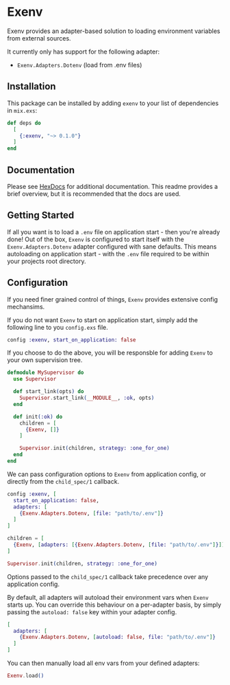 # Exenv

Exenv provides an adapter-based solution to loading environment variables from
external sources.

It currently only has support for the following adapter:

* `Exenv.Adapters.Dotenv` (load from .env files)

## Installation

This package can be installed by adding `exenv` to your list of dependencies in `mix.exs`:

```elixir
def deps do
  [
    {:exenv, "~> 0.1.0"}
  ]
end
```

## Documentation

Please see [HexDocs](https://hexdocs.pm/exenv/Exenv.html#content) for additional
documentation. This readme provides a brief overview, but it is recommended that
the docs are used.

## Getting Started

If all you want is to load a `.env` file on application start - then you're already
done! Out of the box, `Exenv` is configured to start itself with the `Exenv.Adapters.Dotenv`
adapter configured with sane defaults. This means autoloading on application start - with
the `.env` file required to be within your projects root directory.

## Configuration

If you need finer grained control of things, `Exenv` provides extensive config mechansims.

If you do not want `Exenv` to start on application start, simply add the following line to
you `config.exs` file.

```elixir
config :exenv, start_on_application: false
```

If you choose to do the above, you will be responsble for adding `Exenv` to your own
supervision tree.

```elixir
defmodule MySupervisor do
  use Supervisor

  def start_link(opts) do
    Supervisor.start_link(__MODULE__, :ok, opts)
  end

  def init(:ok) do
    children = [
      {Exenv, []}
    ]

    Supervisor.init(children, strategy: :one_for_one)
  end
end
```

We can pass configuration options to `Exenv` from application config, or directly
from the `child_spec/1` callback.

```elixir
config :exenv, [
  start_on_application: false,
  adapters: [
    {Exenv.Adapters.Dotenv, [file: "path/to/.env"]}
  ]
]
```

```elixir
children = [
  {Exenv, [adapters: [{Exenv.Adapters.Dotenv, [file: "path/to/.env"]}]]}
]

Supervisor.init(children, strategy: :one_for_one)
```

Options passed to the `child_spec/1` callback take precedence over any application
config.

By default, all adapters will autoload their environment vars when `Exenv` starts up.
You can override this behaviour on a per-adapter basis, by simply passing the
`autoload: false` key within your adapter config.

```elixir
[
  adapters: [
    {Exenv.Adapters.Dotenv, [autoload: false, file: "path/to/.env"]}
  ]
]
```

You can then manually load all env vars from your defined adapters:

```elixir
Exenv.load()
```
 